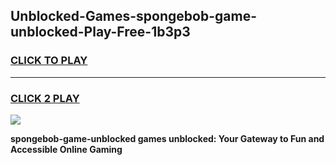 
## Unblocked-Games-spongebob-game-unblocked-Play-Free-1b3p3
<h3>
<a href="https://premium76.site?title=spongebob-game-unblocked&ref=15A">CLICK TO PLAY</a></h3>
<hr>

<h3>
<a href="https://premium76.site?title=spongebob-game-unblocked&ref=15A">CLICK 2 PLAY</a>
  
</h3>

<a href="https://premium76.site?title=spongebob-game-unblocked&ref=15A"><img src="https://clearcache.store/games.png"></a>


**spongebob-game-unblocked games unblocked: Your Gateway to Fun and Accessible Online Gaming**
